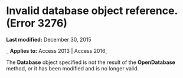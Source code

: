 
# Invalid database object reference. (Error 3276)

 **Last modified:** December 30, 2015

 _ **Applies to:** Access 2013 | Access 2016_

The  **Database** object specified is not the result of the **OpenDatabase** method, or it has been modified and is no longer valid.

